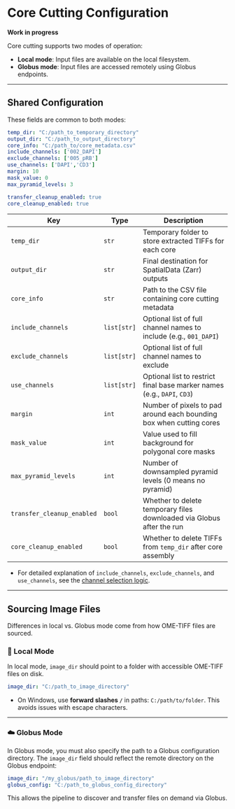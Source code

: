 # Core Cutting Configuration

**Work in progress**

Core cutting supports two modes of operation:

* **Local mode**: Input files are available on the local filesystem.
* **Globus mode**: Input files are accessed remotely using Globus endpoints.

---

## Shared Configuration

These fields are common to both modes:

```yaml
temp_dir: "C:/path_to_temporary_directory"
output_dir: "C:/path_to_output_directory"
core_info: "C:/path_to/core_metadata.csv"
include_channels: ['002_DAPI']
exclude_channels: ['005_pRB']
use_channels: ['DAPI','CD3']
margin: 10
mask_value: 0
max_pyramid_levels: 3

transfer_cleanup_enabled: true
core_cleanup_enabled: true
```

| Key                        | Type        | Description                                                             |
| -------------------------- | ----------- | ----------------------------------------------------------------------- |
| `temp_dir`                 | `str`       | Temporary folder to store extracted TIFFs for each core                 |
| `output_dir`               | `str`       | Final destination for SpatialData (Zarr) outputs                        |
| `core_info`                | `str`       | Path to the CSV file containing core cutting metadata                   |
| `include_channels`         | `list[str]` | Optional list of full channel names to include (e.g., `001_DAPI`)       |
| `exclude_channels`         | `list[str]` | Optional list of full channel names to exclude                          |
| `use_channels`             | `list[str]` | Optional list to restrict final base marker names (e.g., `DAPI`, `CD3`) |
| `margin`                   | `int`       | Number of pixels to pad around each bounding box when cutting cores     |
| `mask_value`               | `int`       | Value used to fill background for polygonal core masks                  |
| `max_pyramid_levels`       | `int`       | Number of downsampled pyramid levels (0 means no pyramid)               |
| `transfer_cleanup_enabled` | `bool`      | Whether to delete temporary files downloaded via Globus after the run   |
| `core_cleanup_enabled`     | `bool`      | Whether to delete TIFFs from `temp_dir` after core assembly             |

* For detailed explanation of `include_channels`, `exclude_channels`, and `use_channels`, see the [channel selection logic](channel-selection.md).

---

## Sourcing Image Files

Differences in local vs. Globus mode come from how OME-TIFF files are sourced.

### 📰 Local Mode

In local mode, `image_dir` should point to a folder with accessible OME-TIFF files on disk.

```yaml
image_dir: "C:/path_to_image_directory"
```

* On Windows, use **forward slashes `/`** in paths: `C:/path/to/folder`. This avoids issues with escape characters.

---

### ☁️ Globus Mode

In Globus mode, you must also specify the path to a Globus configuration directory. The `image_dir` field should reflect the remote directory on the Globus endpoint:

```yaml
image_dir: "/my_globus/path_to_image_directory"
globus_config: "C:/path_to_globus_config_directory"
```

This allows the pipeline to discover and transfer files on demand via Globus.
